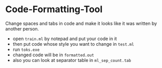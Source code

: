 # Code-Formatting-Tool
Change spaces and tabs in code and make it looks like it was written by another person.
* open `train.ml` by notepad and put your code in it
* then put code whose style you want to change in `test.ml`
* run `toks.exe`
* changed code will be in `formatted.out` 
* also you can look at separator table in `ml_sep_count.tab`
